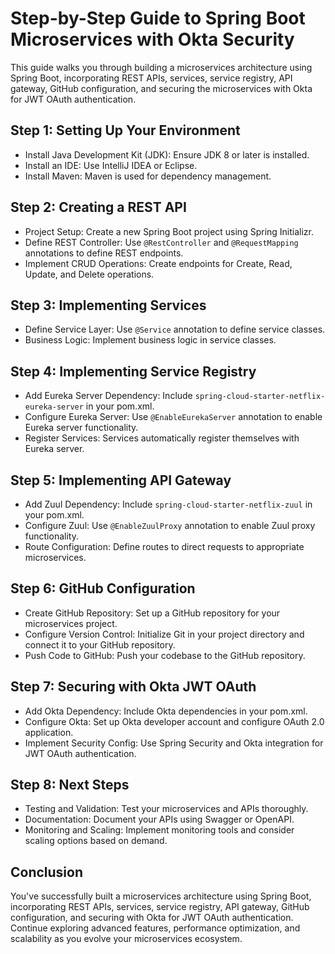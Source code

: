 # Step-by-Step Guide to Spring Boot Microservices with Okta Security

This guide walks you through building a microservices architecture using Spring Boot, incorporating REST APIs, services, service registry, API gateway, GitHub configuration, and securing the microservices with Okta for JWT OAuth authentication.

## Step 1: Setting Up Your Environment

- Install Java Development Kit (JDK): Ensure JDK 8 or later is installed.
- Install an IDE: Use IntelliJ IDEA or Eclipse.
- Install Maven: Maven is used for dependency management.

## Step 2: Creating a REST API

- Project Setup: Create a new Spring Boot project using Spring Initializr.
- Define REST Controller: Use `@RestController` and `@RequestMapping` annotations to define REST endpoints.
- Implement CRUD Operations: Create endpoints for Create, Read, Update, and Delete operations.

## Step 3: Implementing Services

- Define Service Layer: Use `@Service` annotation to define service classes.
- Business Logic: Implement business logic in service classes.

## Step 4: Implementing Service Registry

- Add Eureka Server Dependency: Include `spring-cloud-starter-netflix-eureka-server` in your pom.xml.
- Configure Eureka Server: Use `@EnableEurekaServer` annotation to enable Eureka server functionality.
- Register Services: Services automatically register themselves with Eureka server.

## Step 5: Implementing API Gateway

- Add Zuul Dependency: Include `spring-cloud-starter-netflix-zuul` in your pom.xml.
- Configure Zuul: Use `@EnableZuulProxy` annotation to enable Zuul proxy functionality.
- Route Configuration: Define routes to direct requests to appropriate microservices.

## Step 6: GitHub Configuration

- Create GitHub Repository: Set up a GitHub repository for your microservices project.
- Configure Version Control: Initialize Git in your project directory and connect it to your GitHub repository.
- Push Code to GitHub: Push your codebase to the GitHub repository.

## Step 7: Securing with Okta JWT OAuth

- Add Okta Dependency: Include Okta dependencies in your pom.xml.
- Configure Okta: Set up Okta developer account and configure OAuth 2.0 application.
- Implement Security Config: Use Spring Security and Okta integration for JWT OAuth authentication.

## Step 8: Next Steps

- Testing and Validation: Test your microservices and APIs thoroughly.
- Documentation: Document your APIs using Swagger or OpenAPI.
- Monitoring and Scaling: Implement monitoring tools and consider scaling options based on demand.

## Conclusion

You've successfully built a microservices architecture using Spring Boot, incorporating REST APIs, services, service registry, API gateway, GitHub configuration, and securing with Okta for JWT OAuth authentication. Continue exploring advanced features, performance optimization, and scalability as you evolve your microservices ecosystem.
